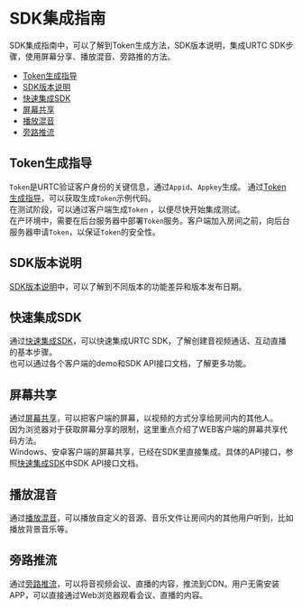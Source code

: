 # SDK集成指南

SDK集成指南中，可以了解到Token生成方法，SDK版本说明，集成URTC SDK步骤，使用屏幕分享、播放混音、旁路推的方法。

* [Token生成指导](video/urtc/sdk/token)
* [SDK版本说明](video/urtc/sdk/Version)
* [快速集成SDK](video/urtc/sdk/VideoStart)
* [屏幕共享](video/urtc/sdk/Video/screenshare)
* [播放混音](video/urtc/sdk/Audio/AudioMixing)
* [旁路推流](video/urtc/sdk/Video/cdnSteaming)

## Token生成指导

`Token`是URTC验证客户身份的关键信息，通过`Appid`、`Appkey`生成。 通过[Token生成指导](video/urtc/sdk/token)，可以获取生成`Token`示例代码。    
在测试阶段，可以通过客户端生成`Token` ，以便尽快开始集成测试。        
在产环境中，需要在后台服务器中部署`Token`服务。客户端加入房间之前，向后台服务器申请`Token`，以保证`Token`的安全性。     
 
## SDK版本说明
 
[SDK版本说明](video/urtc/sdk/Version)中，可以了解到不同版本的功能差异和版本发布日期。
 
## 快速集成SDK
 
 通过[快速集成SDK](video/urtc/sdk/VideoStart)，可以快速集成URTC SDK，了解创建音视频通话、互动直播的基本步骤。    
 也可以通过各个客户端的demo和SDK API接口文档，了解更多功能。
 
## 屏幕共享

通过[屏幕共享](video/urtc/sdk/Video/screenshare)，可以把客户端的屏幕，以视频的方式分享给房间内的其他人。    
因为浏览器对于获取屏幕分享的限制，这里重点介绍了WEB客户端的屏幕共享代码方法。    
Windows、安卓客户端的屏幕共享，已经在SDK里直接集成。具体的API接口，参照[快速集成SDK](video/urtc/sdk/VideoStart)中SDK API接口文档。
 
## 播放混音

通过[播放混音](video/urtc/sdk/Audio/AudioMixing)，可以播放自定义的音源、音乐文件让房间内的其他用户听到，比如播放背景音乐等。

## 旁路推流

通过[旁路推流](video/urtc/sdk/Video/cdnSteaming)，可以将音视频会议、直播的内容，推流到CDN。用户无需安装APP，可以直接通过Web浏览器观看会议、直播的内容。
 

